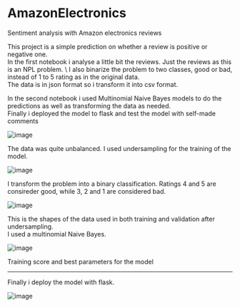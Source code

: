 # AmazonElectronics
Sentiment analysis with Amazon electronics reviews

This project is a simple prediction on whether a review is positive or negative one. \
In the first notebook i analyse a little bit the reviews. Just the reviews as this is an NPL problem. \ 
I also binarize the problem to two classes, good or bad, instead of 1 to 5 rating as in the original data. \
The data is in json format so i transform it into csv format.


In the second notebook i used Multinomial Naive Bayes models to do the predictions as well as transforming the data as needed. \
Finally i deployed the model to flask and test the model with self-made comments 


![image](https://user-images.githubusercontent.com/70241561/118748976-07490180-b833-11eb-9730-08406d0e227a.png)

The data was quite unbalanced. I used undersampling for the training of the model.


![image](https://user-images.githubusercontent.com/70241561/118749059-2b0c4780-b833-11eb-9c5c-9d803083878f.png)

I transform the problem into a binary classification. Ratings 4 and 5 are consireder good, while 3, 2 and 1 are considered bad. 



![image](https://user-images.githubusercontent.com/70241561/118749131-4a0ad980-b833-11eb-8dbb-6dcd702b02cf.png)

This is the shapes of the data used in both training and validation after undersampling. \
I used a multinomial Naive Bayes. 

![image](https://user-images.githubusercontent.com/70241561/118749277-948c5600-b833-11eb-8faa-951dd04d8087.png)

Training score and best parameters for the model

-------------------------

Finally i deploy the model with flask.

![image](https://user-images.githubusercontent.com/70241561/118749233-7b83a500-b833-11eb-8e35-e2a02cc1a97e.png)

